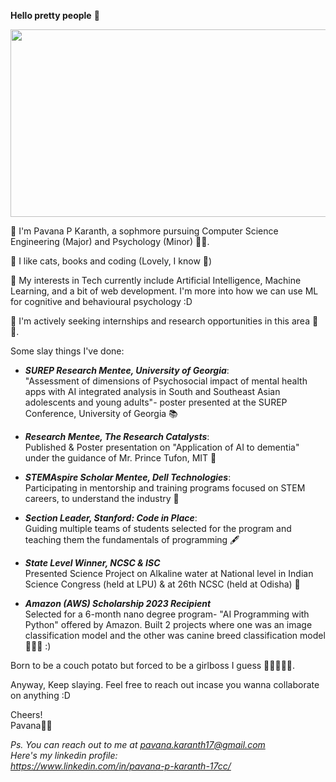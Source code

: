 __**Hello pretty people**__ 🍂 

<p align="center">
  <img src="https://i.pinimg.com/originals/4f/d3/0e/4fd30efd8301e3551a3a63da0d9c4d88.gif" width="530" height="300" />
</p>

📌 I'm Pavana P Karanth, a sophmore pursuing Computer Science Engineering (Major) and Psychology (Minor) 💅🏽. 

📌 I like cats, books and coding (Lovely, I know 🐥)

📌 My interests in Tech currently include Artificial Intelligence, Machine Learning, and a bit of web development. I'm more into how we can use ML for cognitive and behavioural psychology :D

📌 I'm actively seeking internships and research opportunities in this area 🔬📒.

Some slay things I've done:
- <i>**SUREP Research Mentee, University of Georgia**</i>:
     <br> "Assessment of dimensions of Psychosocial impact of mental health apps with AI integrated analysis in South and Southeast Asian adolescents and young adults"- poster presented at the SUREP Conference, University of Georgia 📚
  
- <i>**Research Mentee, The Research Catalysts**</i>:
  <br> Published & Poster presentation on "Application of AI to dementia" under the guidance of Mr. Prince Tufon, MIT 📖
  
- <i>**STEMAspire Scholar Mentee, Dell Technologies**</i>:
  <br> Participating in mentorship and training programs focused on STEM careers, to understand the industry 🪻
  
- <i>**Section Leader, Stanford: Code in Place**</i>:
  <br>Guiding multiple teams of students selected for the program and teaching them the fundamentals of programming 🖋
  
- <i>**State Level Winner, NCSC & ISC**</i>
  <br>Presented Science Project on Alkaline water at National level in Indian Science Congress (held at LPU) & at 26th NCSC (held at Odisha) 📃
  
- <i>**Amazon (AWS) Scholarship 2023 Recipient**</i>
<br>Selected for a 6-month nano degree program- "AI Programming with Python" offered by Amazon. Built 2 projects where one was an image classification model and the other was canine breed classification model 👩🏻‍💻 :)


Born to be a couch potato but forced to be a girlboss I guess 🤷🏻‍♀🫶🏼.

Anyway, Keep slaying. Feel free to reach out incase you wanna collaborate on anything :D

Cheers! 
<br>Pavana🧋🌻 

_Ps. You can reach out to me at pavana.karanth17@gmail.com
<br> Here's my linkedin profile: 
<br> https://www.linkedin.com/in/pavana-p-karanth-17cc/_

<!--
**Pavana-karanth/Pavana-karanth** is a ✨ _special_ ✨ repository because its `README.md` (this file) appears on your GitHub profile.

Here are some ideas to get you started:

- 🔭 I’m currently working on ...
- 🌱 I’m currently learning ...
- 👯 I’m looking to collaborate on ...
- 🤔 I’m looking for help with ...
- 💬 Ask me about ...
- 📫 How to reach me: ...
- 😄 Pronouns: ...
- ⚡ Fun fact: ...
-->
